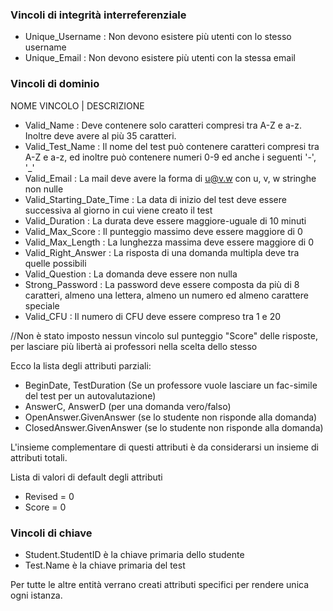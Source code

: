 ### Vincoli di integrità interreferenziale
- Unique_Username : Non devono esistere più utenti con lo stesso username
- Unique_Email : Non devono esistere più utenti con la stessa email


### Vincoli di dominio
NOME VINCOLO | DESCRIZIONE
- Valid_Name : Deve contenere solo caratteri compresi tra A-Z e a-z. Inoltre deve avere al più 35 caratteri.
- Valid_Test_Name : Il nome del test può contenere caratteri compresi tra A-Z e a-z, ed inoltre può contenere numeri 0-9 ed anche i seguenti '-', '_'
- Valid_Email : La mail deve avere la forma di u@v.w con u, v, w stringhe non nulle 
- Valid_Starting_Date_Time : La data di inizio del test deve essere successiva al giorno in cui viene creato il test
- Valid_Duration : La durata deve essere maggiore-uguale di 10 minuti
- Valid_Max_Score : Il punteggio massimo deve essere maggiore di 0
- Valid_Max_Length : La lunghezza massima deve essere maggiore di 0
- Valid_Right_Answer : La risposta di una domanda multipla deve tra quelle possibili
- Valid_Question : La domanda deve essere non nulla
- Strong_Password : La password deve essere composta da più di 8 caratteri, almeno una lettera, almeno un numero ed almeno carattere speciale
- Valid_CFU : Il numero di CFU deve essere compreso tra 1 e 20

//Non è stato imposto nessun vincolo sul punteggio "Score" delle risposte, per lasciare più libertà ai professori nella scelta dello stesso

Ecco la lista degli attributi parziali:
- BeginDate, TestDuration (Se un professore vuole lasciare un fac-simile del test per un autovalutazione)
- AnswerC, AnswerD (per una domanda vero/falso)
- OpenAnswer.GivenAnswer (se lo studente non risponde alla domanda)
- ClosedAnswer.GivenAnswer (se lo studente non risponde alla domanda)

L'insieme complementare di questi attributi è da considerarsi un insieme di attributi totali.

Lista di valori di default degli attributi
- Revised = 0
- Score = 0

### Vincoli di chiave
- Student.StudentID è la chiave primaria dello studente
- Test.Name è la chiave primaria del test

Per tutte le altre entità verrano creati attributi specifici per rendere unica ogni istanza.
